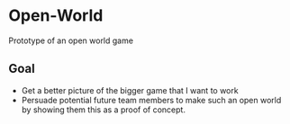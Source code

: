# Open-World
Prototype of an open world game

## Goal
- Get a better picture of the bigger game that I want to work
- Persuade potential future team members to make such an open world by showing them this as a proof of concept. 
